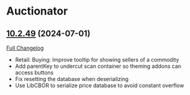 # Auctionator

## [10.2.49](https://github.com/Auctionator/Auctionator/tree/10.2.49) (2024-07-01)
[Full Changelog](https://github.com/Auctionator/Auctionator/compare/10.2.48...10.2.49) 

- Retail: Buying: Improve tooltip for showing sellers of a commodity  
- Add parentKey to undercut scan container so theming addons can access buttons  
- Fix resetting the database when deserializing  
- Use LibCBOR to serialize price database to avoid constant overflow  
